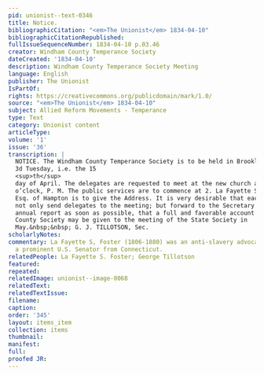 ```yaml
---
pid: unionist--text-0346
title: Notice.
bibliographicCitation: "<em>The Unionist</em> 1834-04-10"
bibliographicCitationRepublished: 
fullIssueSequenceNumber: 1834-04-10 p.03.46
creator: Windham County Temperance Society
dateCreated: '1834-04-10'
description: Windham County Temperance Society Meeting
language: English
publisher: The Unionist
IsPartOf: 
rights: https://creativecommons.org/publicdomain/mark/1.0/
source: "<em>The Unionist</em> 1834-04-10"
subject: Allied Reform Movements - Temperance
type: Text
category: Unionist content
articleType: 
volume: '1'
issue: '36'
transcription: |
  NOTICE. The Windham County Temperance Society is to be held in Brooklyn on the
  3d Tuesday, i.e. the 15
  <sup>th</sup>
  day of April. The delegates are requested to meet at the new church at 1
  o’clock, P. M. The public services are to commence at 2. La Fayette S. Foster
  Esq. of Hampton is to give the Address. It is very desirable that each auxiliary
  not only send delegates to the meeting; but forward to the Secretary their
  annual report as soon as possible, that a full and favorable account of this
  County Society may be given to the meeting of the State Society in
  May.&nbsp;&nbsp; G. J. TILLOTSON, Sec.
scholarlyNotes: 
commentary: La Fayette S, Foster (1806-1880) was an anti-slavery advocate and later
  a prominent U.S. Senator from Connecticut.
relatedPeople: La Fayette S. Foster; George Tillotson
featured: 
repeated: 
relatedImage: unionist--image-0068
relatedText: 
relatedTextIssue: 
filename: 
caption: 
order: '345'
layout: items_item
collection: items
thumbnail: 
manifest: 
full: 
proofed JR: 
---
```

